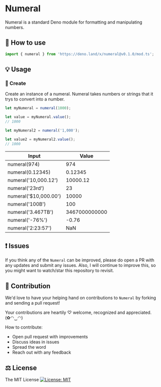 # Numeral

Numeral is a standard Deno module for formatting and manipulating numbers.

## 🔧 How to use

```js
import { numeral } from 'https://deno.land/x/numeral@v0.1.0/mod.ts';
```
## 💡 Usage

### 🎀 Create

Create an instance of a numeral. Numeral takes numbers or strings that it trys to convert into a number.

```js
let myNumeral = numeral(1000);

let value = myNumeral.value();
// 1000

let myNumeral2 = numeral('1,000');

let value2 = myNumeral2.value();
// 1000
```

| Input                 | Value         |
|-----------------------|---------------|
| numeral(974)          | 974           |
| numeral(0.12345)      | 0.12345       |
| numeral('10,000.12')  | 10000.12      |
| numeral('23rd')       | 23            |
| numeral('$10,000.00') | 10000         |
| numeral('100B')       | 100           |
| numeral('3.467TB')    | 3467000000000 |
| numeral('-76%')       | -0.76         |
| numeral('2:23:57')    | NaN           |

## ❗ Issues

If you think any of the `Numeral` can be improved, please do open a PR with any updates and submit any issues. Also, I will continue to improve this, so you might want to watch/star this repository to revisit.

## 💪 Contribution

We'd love to have your helping hand on contributions to `Numeral` by forking and sending a pull request!

Your contributions are heartily ♡ welcome, recognized and appreciated. (✿◠‿◠)

How to contribute:

- Open pull request with improvements
- Discuss ideas in issues
- Spread the word
- Reach out with any feedback

## ⚖️ License

The MIT License [![License: MIT](https://img.shields.io/badge/License-MIT-yellow.svg)](https://opensource.org/licenses/MIT)
